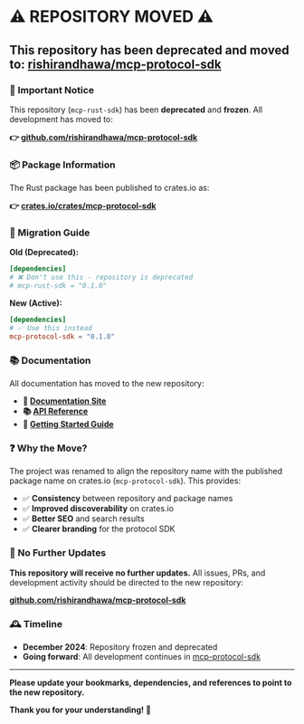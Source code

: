 # ⚠️ REPOSITORY MOVED ⚠️

## This repository has been deprecated and moved to: [rishirandhawa/mcp-protocol-sdk](https://github.com/rishirandhawa/mcp-protocol-sdk)

### 🚨 Important Notice

This repository (`mcp-rust-sdk`) has been **deprecated** and **frozen**. All development has moved to:

**👉 [github.com/rishirandhawa/mcp-protocol-sdk](https://github.com/rishirandhawa/mcp-protocol-sdk)**

### 📦 Package Information

The Rust package has been published to crates.io as:

**👉 [crates.io/crates/mcp-protocol-sdk](https://crates.io/crates/mcp-protocol-sdk)**

### 🔄 Migration Guide

**Old (Deprecated):**
```toml
[dependencies]
# ❌ Don't use this - repository is deprecated
# mcp-rust-sdk = "0.1.0"
```

**New (Active):**
```toml
[dependencies]
# ✅ Use this instead
mcp-protocol-sdk = "0.1.0"
```

### 📚 Documentation

All documentation has moved to the new repository:

- **📖 [Documentation Site](https://rishirandhawa.github.io/mcp-protocol-sdk)**
- **📚 [API Reference](https://docs.rs/mcp-protocol-sdk)**
- **🚀 [Getting Started Guide](https://rishirandhawa.github.io/mcp-protocol-sdk/getting-started)**

### ❓ Why the Move?

The project was renamed to align the repository name with the published package name on crates.io (`mcp-protocol-sdk`). This provides:

- ✅ **Consistency** between repository and package names
- ✅ **Improved discoverability** on crates.io
- ✅ **Better SEO** and search results
- ✅ **Clearer branding** for the protocol SDK

### 🚫 No Further Updates

**This repository will receive no further updates.** All issues, PRs, and development activity should be directed to the new repository:

**[github.com/rishirandhawa/mcp-protocol-sdk](https://github.com/rishirandhawa/mcp-protocol-sdk)**

### 🕰️ Timeline

- **December 2024**: Repository frozen and deprecated
- **Going forward**: All development continues in [mcp-protocol-sdk](https://github.com/rishirandhawa/mcp-protocol-sdk)

---

**Please update your bookmarks, dependencies, and references to point to the new repository.**

**Thank you for your understanding! 🙏**
